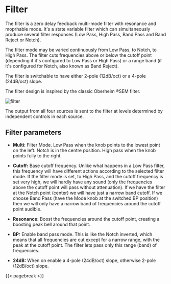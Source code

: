 # Filter

The filter is a zero delay feedback multi-mode filter with resonance and moprhable mode. It's a state variable filter which can simultaneously produce several filter responses (Low Pass, High Pass, Band Pass and Band Reject or Notch).

The filter mode may be varied continuously from Low Pass, to Notch, to High Pass. The filter cuts frequencies above or below the cutoff point (depending if it's configured to Low Pass or High Pass) or a range band (if it's configured for Notch, also known as Band Reject).

The filter is switchable to have either 2-pole (12dB/oct) or a 4-pole (24dB/oct) slope.

The filter design is inspired by the classic Oberheim ®SEM filter.

![filter](/images/filter.png)

The output from all four sources is sent to the filter at levels determined by independent controls in each source.

## Filter parameters

* **Multi:** Filter Mode. Low Pass when the knob points to the lowest point on the left. Notch is in the centre position. High pass when the knob points fully to the right.

* **Cutoff:** Base cutoff frequency. Unlike what happens in a Low Pass filter, this frequency will have different actions according to the selected filter mode. If the filter mode is set, to High Pass, and the cutoff frequency is set very high, we will hardly have any sound (only the frequencies above the cutoff point will pass without attenuation). If we have the filter at the Notch point (center) we will have just a narrow band cutoff. If we choose Band Pass (have the Mode knob at the switched BP position) then we will only have a narrow band of frequencies around the cutoff point audible.

* **Resonance:** Boost the frequencies around the cutoff point, creating a boosting peak bell around that point.

* **BP:** Enable band pass mode. This is like the Notch inverted, which means that all frequencies are cut except for a narrow range, with the peak at the cutoff point. The filter lets pass only this range (band) of frequencies.

* **24dB:** When on enable a 4-pole (24dB/oct) slope, otherwise 2-pole (12dB/oct) slope.

{{< pagebreak >}}
